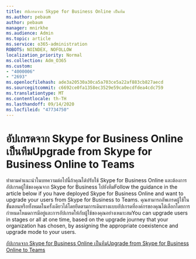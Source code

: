 ```yaml
---
title: อัปเกรดจาก Skype for Business Online เป็นทีม
ms.author: pebaum
author: pebaum
manager: mnirkhe
ms.audience: Admin
ms.topic: article
ms.service: o365-administration
ROBOTS: NOINDEX, NOFOLLOW
localization_priority: Normal
ms.collection: Adm_O365
ms.custom:
- "4000006"
- "2693"
ms.openlocfilehash: ade3a20530a30ca5a703ce5a22af883cb827aecd
ms.sourcegitcommit: c6692ce0fa1358ec3529e59ca0ecdfdea4cdc759
ms.translationtype: MT
ms.contentlocale: th-TH
ms.lasthandoff: 09/14/2020
ms.locfileid: "47734750"
---
```

# <a name="upgrade-from-skype-for-business-online-to-teams"></a><span data-ttu-id="9c2f3-102">อัปเกรดจาก Skype for Business Online เป็นทีม</span><span class="sxs-lookup"><span data-stu-id="9c2f3-102">Upgrade from Skype for Business Online to Teams</span></span>  

<span data-ttu-id="9c2f3-103">ทำตามคำแนะนำในบทความต่อไปนี้ถ้าคุณได้ปรับใช้ Skype for Business Online และต้องการอัปเกรดผู้ใช้ของคุณจาก Skype for Business ไปยังทีม</span><span class="sxs-lookup"><span data-stu-id="9c2f3-103">Follow the guidance in the article below if you have deployed Skype for Business Online and want to upgrade your users from Skype for Business to Teams.</span></span> <span data-ttu-id="9c2f3-104">คุณสามารถอัพเกรดผู้ใช้ในขั้นตอนหรือทั้งหมดในครั้งเดียวได้โดยยึดตามการเดินทางแบบอัปเกรดที่องค์กรของคุณได้เลือกโดยการกำหนดโหมดการมีอยู่และการอัปเกรดให้กับผู้ใช้ของคุณอย่างเหมาะสม</span><span class="sxs-lookup"><span data-stu-id="9c2f3-104">You can upgrade users in stages or all at one time, based on the upgrade journey that your organization has chosen, by assigning the appropriate coexistence and upgrade mode to your users.</span></span>

[<span data-ttu-id="9c2f3-105">อัปเกรดจาก Skype for Business Online เป็นทีม</span><span class="sxs-lookup"><span data-stu-id="9c2f3-105">Upgrade from Skype for Business Online to Teams</span></span>](https://docs.microsoft.com/MicrosoftTeams/upgrade-to-teams-execute-skypeforbusinessonline) 